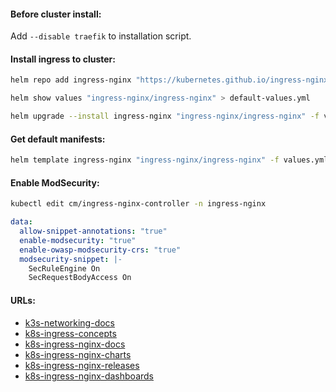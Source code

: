 #### Before cluster install:
Add `--disable traefik` to installation script.

#### Install ingress to cluster:
```bash
helm repo add ingress-nginx "https://kubernetes.github.io/ingress-nginx" && helm repo update
```
```bash
helm show values "ingress-nginx/ingress-nginx" > default-values.yml
```
```bash
helm upgrade --install ingress-nginx "ingress-nginx/ingress-nginx" -f values.yml -n ingress-nginx --create-namespace
```

#### Get default manifests:
```bash
helm template ingress-nginx "ingress-nginx/ingress-nginx" -f values.yml -n ingress-nginx > manifests.yml
```

#### Enable ModSecurity:
```bash
kubectl edit cm/ingress-nginx-controller -n ingress-nginx
```
```yaml
data:
  allow-snippet-annotations: "true"
  enable-modsecurity: "true"
  enable-owasp-modsecurity-crs: "true"
  modsecurity-snippet: |-
    SecRuleEngine On
    SecRequestBodyAccess On
```

#### URLs:
- [k3s-networking-docs](https://docs.k3s.io/networking)
- [k8s-ingress-concepts](https://kubernetes.io/docs/concepts/services-networking/ingress/)
- [k8s-ingress-nginx-docs](https://kubernetes.github.io/ingress-nginx/)
- [k8s-ingress-nginx-charts](https://github.com/kubernetes/ingress-nginx/tree/main/charts/ingress-nginx)
- [k8s-ingress-nginx-releases](https://github.com/kubernetes/ingress-nginx/releases)
- [k8s-ingress-nginx-dashboards](https://github.com/kubernetes/ingress-nginx/tree/main/deploy/grafana/dashboards)
